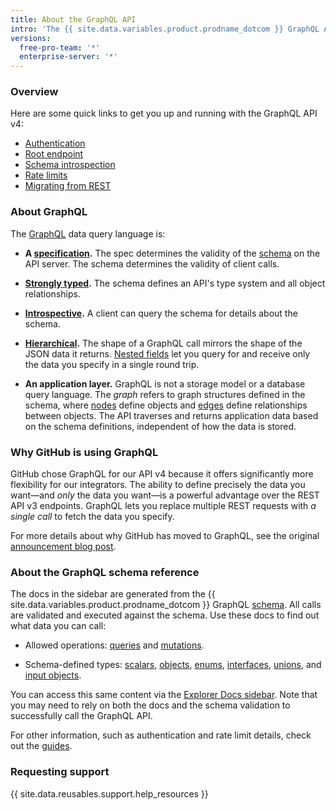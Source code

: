 ```yaml
---
title: About the GraphQL API
intro: 'The {{ site.data.variables.product.prodname_dotcom }} GraphQL API offers flexibility and the ability to define precisely the data you want to fetch.'
versions:
  free-pro-team: '*'
  enterprise-server: '*'
---
```


### Overview

Here are some quick links to get you up and running with the GraphQL API v4:

* [Authentication](/v4/guides/forming-calls/#authenticating-with-graphql)
* [Root endpoint](/v4/guides/forming-calls/#the-graphql-endpoint)
* [Schema introspection](/v4/guides/intro-to-graphql/#discovering-the-graphql-api)
* [Rate limits](/v4/guides/resource-limitations/)
* [Migrating from REST](/v4/guides/migrating-from-rest)

### About GraphQL

The [GraphQL](https://graphql.github.io/) data query language is:

* **A [specification](https://graphql.github.io/graphql-spec/June2018/).** The spec determines the validity of the [schema](/v4/guides/intro-to-graphql#schema) on the API server. The schema determines the validity of client calls.

* **[Strongly typed](#about-the-graphql-schema-reference).** The schema defines an API's type system and all object relationships.

* **[Introspective](/v4/guides/intro-to-graphql#discovering-the-graphql-api).** A client can query the schema for details about the schema.

* **[Hierarchical](/v4/guides/forming-calls).** The shape of a GraphQL call mirrors the shape of the JSON data it returns. [Nested fields](/v4/guides/migrating-from-rest/#example-nesting) let you query for and receive only the data you specify in a single round trip.

* **An application layer.** GraphQL is not a storage model or a database query language. The _graph_ refers to graph structures defined in the schema, where [nodes](/v4/guides/intro-to-graphql#node) define objects and [edges](/v4/guides/intro-to-graphql#edge) define relationships between objects. The API traverses and returns application data based on the schema definitions, independent of how the data is stored.

### Why GitHub is using GraphQL

GitHub chose GraphQL for our API v4 because it offers significantly more flexibility for our integrators. The ability to define precisely the data you want&mdash;and _only_ the data you want&mdash;is a powerful advantage over the REST API v3 endpoints. GraphQL lets you replace multiple REST requests with _a single call_ to fetch the data you specify.

For more details about why GitHub has moved to GraphQL, see the original [announcement blog post](https://githubengineering.com/the-github-graphql-api/).

### About the GraphQL schema reference

The docs in the sidebar are generated from the {{ site.data.variables.product.prodname_dotcom }} GraphQL [schema](/v4/guides/intro-to-graphql/#discovering-the-graphql-api). All calls are validated and executed against the schema. Use these docs to find out what data you can call:

* Allowed operations: [queries](/v4/query) and [mutations](/v4/mutation).

* Schema-defined types: [scalars](/v4/scalar), [objects](/v4/object), [enums](/v4/enum), [interfaces](/v4/interface), [unions](/v4/union), and [input objects](/v4/input_object).

You can access this same content via the [Explorer Docs sidebar](/v4/guides/using-the-explorer#accessing-the-sidebar-docs). Note that you may need to rely on both the docs and the schema validation to successfully call the GraphQL API.

For other information, such as authentication and rate limit details, check out the [guides](/v4/guides).

### Requesting support

{{ site.data.reusables.support.help_resources }}
